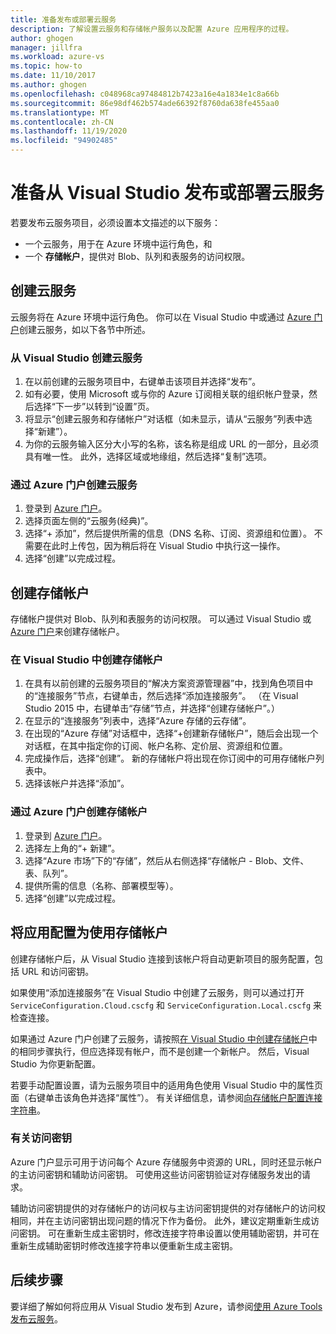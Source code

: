 ```yaml
---
title: 准备发布或部署云服务
description: 了解设置云服务和存储帐户服务以及配置 Azure 应用程序的过程。
author: ghogen
manager: jillfra
ms.workload: azure-vs
ms.topic: how-to
ms.date: 11/10/2017
ms.author: ghogen
ms.openlocfilehash: c048968ca97484812b7423a16e4a1834e1c8a66b
ms.sourcegitcommit: 86e98df462b574ade66392f8760da638fe455aa0
ms.translationtype: MT
ms.contentlocale: zh-CN
ms.lasthandoff: 11/19/2020
ms.locfileid: "94902485"
---
```

# <a name="prepare-to-publish-or-deploy-a-cloud-service-from-visual-studio"></a>准备从 Visual Studio 发布或部署云服务

若要发布云服务项目，必须设置本文描述的以下服务：

* 一个云服务，用于在 Azure 环境中运行角色，和
* 一个 **存储帐户**，提供对 Blob、队列和表服务的访问权限。

## <a name="create-a-cloud-service"></a>创建云服务

云服务将在 Azure 环境中运行角色。 你可以在 Visual Studio 中或通过 [Azure 门户](https://portal.azure.com/)创建云服务，如以下各节中所述。

### <a name="create-a-cloud-service-from-visual-studio"></a>从 Visual Studio 创建云服务

1. 在以前创建的云服务项目中，右键单击该项目并选择“发布”。
1. 如有必要，使用 Microsoft 或与你的 Azure 订阅相关联的组织帐户登录，然后选择“下一步”以转到“设置”页。
1. 将显示“创建云服务和存储帐户”对话框（如未显示，请从“云服务”列表中选择“新建”）。
1. 为你的云服务输入区分大小写的名称，该名称是组成 URL 的一部分，且必须具有唯一性。 此外，选择区域或地缘组，然后选择“复制”选项。

### <a name="create-a-cloud-service-through-the-azure-portal"></a>通过 Azure 门户创建云服务

1. 登录到 [Azure 门户](https://portal.azure.com/)。
1. 选择页面左侧的“云服务(经典)”。
1. 选择“+ 添加”，然后提供所需的信息（DNS 名称、订阅、资源组和位置）。 不需要在此时上传包，因为稍后将在 Visual Studio 中执行这一操作。
1. 选择“创建”以完成过程。

## <a name="create-a-storage-account"></a>创建存储帐户

存储帐户提供对 Blob、队列和表服务的访问权限。 可以通过 Visual Studio 或 [Azure 门户](https://portal.azure.com/)来创建存储帐户。

### <a name="create-a-storage-account-from-visual-studio"></a>在 Visual Studio 中创建存储帐户

1. 在具有以前创建的云服务项目的“解决方案资源管理器”中，找到角色项目中的“连接服务”节点，右键单击，然后选择“添加连接服务”。 （在 Visual Studio 2015 中，右键单击“存储”节点，并选择“创建存储帐户”。）
1. 在显示的“连接服务”列表中，选择“Azure 存储的云存储”。
1. 在出现的“Azure 存储”对话框中，选择“+创建新存储帐户”，随后会出现一个对话框，在其中指定你的订阅、帐户名称、定价层、资源组和位置。
1. 完成操作后，选择“创建”。 新的存储帐户将出现在你订阅中的可用存储帐户列表中。
1. 选择该帐户并选择“添加”。

### <a name="create-a-storage-account-through-the-azure-portal"></a>通过 Azure 门户创建存储帐户

1. 登录到 [Azure 门户](https://portal.azure.com/)。
1. 选择左上角的“+ 新建”。
1. 选择“Azure 市场”下的“存储”，然后从右侧选择“存储帐户 - Blob、文件、表、队列”。
1. 提供所需的信息（名称、部署模型等）。
1. 选择“创建”以完成过程。

## <a name="configure-your-app-to-use-the-storage-account"></a>将应用配置为使用存储帐户

创建存储帐户后，从 Visual Studio 连接到该帐户将自动更新项目的服务配置，包括 URL 和访问密钥。

如果使用“添加连接服务”在 Visual Studio 中创建了云服务，则可以通过打开 `ServiceConfiguration.Cloud.cscfg` 和 `ServiceConfiguration.Local.cscfg` 来检查连接。

如果通过 Azure 门户创建了云服务，请按照[在 Visual Studio 中创建存储帐户](#create-a-storage-account-from-visual-studio)中的相同步骤执行，但应选择现有帐户，而不是创建一个新帐户。 然后，Visual Studio 为你更新配置。

若要手动配置设置，请为云服务项目中的适用角色使用 Visual Studio 中的属性页面（右键单击该角色并选择“属性”）。 有关详细信息，请参阅[向存储帐户配置连接字符串](vs-azure-tools-multiple-services-project-configurations.md#configuring-a-connection-string-for-a-storage-account)。

### <a name="about-access-keys"></a>有关访问密钥

Azure 门户显示可用于访问每个 Azure 存储服务中资源的 URL，同时还显示帐户的主访问密钥和辅助访问密钥。 可使用这些访问密钥验证对存储服务发出的请求。

辅助访问密钥提供的对存储帐户的访问权与主访问密钥提供的对存储帐户的访问权相同，并在主访问密钥出现问题的情况下作为备份。 此外，建议定期重新生成访问密钥。 可在重新生成主密钥时，修改连接字符串设置以使用辅助密钥，并可在重新生成辅助密钥时修改连接字符串以便重新生成主密钥。

## <a name="next-steps"></a>后续步骤

要详细了解如何将应用从 Visual Studio 发布到 Azure，请参阅[使用 Azure Tools 发布云服务](vs-azure-tools-publishing-a-cloud-service.md)。
